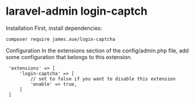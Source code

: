 laravel-admin login-captch
======

Installation
First, install dependencies:

    composer require james.xue/login-captcha
 
Configuration
 In the extensions section of the config/admin.php file, add some configuration that belongs to this extension.
 
     'extensions' => [
         'login-captcha' => [
             // set to false if you want to disable this extension
             'enable' => true,
         ]
     ]
 
 
